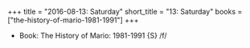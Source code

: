 +++
title = "2016-08-13: Saturday"
short_title = "13: Saturday"
books = ["the-history-of-mario-1981-1991"]
+++


* Book: The History of Mario: 1981-1991 {S} /f/
